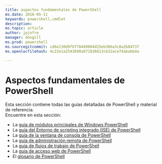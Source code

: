 ```yaml
---
title: aspectos fundamentales de PowerShell
ms.date: 2016-05-11
keywords: powershell,cmdlet
description: 
ms.topic: article
author: jpjofre
manager: dongill
ms.prod: powershell
ms.sourcegitcommit: cd6e130d9f6f70449084d25eb386a3c0a2b84737
ms.openlocfilehash: 4c22e1a2543690a971836813cb32ace74ababb4a

---
```


#  Aspectos fundamentales de PowerShell
Esta sección contiene todas las guías detalladas de PowerShell y material de referencia.  
Encuentre en esta sección:
-  La [guía de módulos principales de Windows PowerShell](core-modules.md)
-  La [guía del Entorno de scripting integrado (ISE) de PowerShell](ise-guide.md)
-  La [guía de la ventana de consola de PowerShell](console-guide.md)
-  La [guía de administración remota de PowerShell](Running-Remote-Commands.md)
-  La [guía de flujos de trabajo de PowerShell](workflows-guide.md)
-  La [guía de acceso web de PowerShell](web-access.md)
-  El [glosario de PowerShell](../Windows-PowerShell-Glossary.md)




<!--HONumber=Jun16_HO4-->


